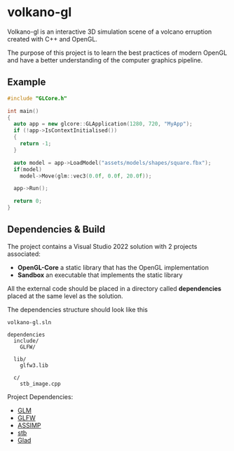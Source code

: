 # volkano-gl

Volkano-gl is an interactive 3D simulation scene of a volcano erruption created with C++ and OpenGL.

The purpose of this project is to learn the best practices of modern OpenGL and have a better understanding of the computer graphics pipeline.


## Example
```cpp
#include "GLCore.h"

int main()
{
  auto app = new glcore::GLApplication(1280, 720, "MyApp");
  if (!app->IsContextInitialised())
  {
    return -1;
  }

  auto model = app->LoadModel("assets/models/shapes/square.fbx");
  if(model)
    model->Move(glm::vec3(0.0f, 0.0f, 20.0f));

  app->Run();

  return 0;
}
```

## Dependencies & Build

The project contains a Visual Studio 2022 solution with 2 projects associated:
- **OpenGL-Core** a static library that has the OpenGL implementation
- **Sandbox** an executable that implements the static library

All the external code should be placed in a directory called **dependencies** placed at the same level as the solution. 

The dependencies structure should look like this
```
volkano-gl.sln

dependencies
  include/
    GLFW/

  lib/
    glfw3.lib

  c/
    stb_image.cpp

```

Project Dependencies:
- [GLM](https://github.com/g-truc/glm)
- [GLFW](https://www.glfw.org/)
- [ASSIMP](https://github.com/assimp/assimp)
- [stb](https://github.com/nothings/stb)
- [Glad](https://glad.dav1d.de/)

